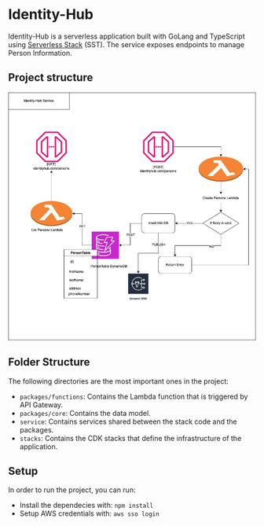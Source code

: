 # Identity-Hub

Identity-Hub is a serverless application built with GoLang and TypeScript using [Serverless Stack](https://sst.dev) (SST). The service exposes endpoints to manage Person Information.

## Project structure

![Architecture diagram](./IHUB.jpg)

## Folder Structure

The following directories are the most important ones in the project:
- `packages/functions`: Contains the Lambda function that is triggered by API Gateway.
- `packages/core`: Contains the data model.
- `service`: Contains services shared between the stack code and the packages.
- `stacks`: Contains the CDK stacks that define the infrastructure of the application.

## Setup

In order to run the project, you can run:
- Install the dependecies with: `npm install`
- Setup AWS credentials with: `aws sso login`